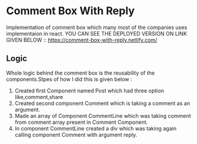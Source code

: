 # Comment Box With Reply
Implementation of comment box which many most of the companies uses implementaion in react.
YOU CAN SEE THE DEPLOYED VERSION ON LINK GIVEN BELOW ::
        https://comment-box-with-reply.netlify.com/

## Logic
Whole logic behind the comment box is the reusability of the components.Stpes of how I did this is given below :
1. Created first Component named Post which had three option like,comment,share 
2. Created second component Comment which is taking a comment as an argument.
3. Made an array of Component CommentLine which was taking comment from comment array present in Comment Component.
4. In component CommentLine created a div which was taking again calling component Comment with argument reply. 